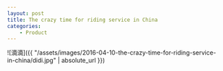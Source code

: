 ```yaml
---
layout: post
title: The crazy time for riding service in China
categories:
    - Product
---
```


![滴滴]({{ "/assets/images/2016-04-10-the-crazy-time-for-riding-service-in-china/didi.jpg" | absolute_url }})